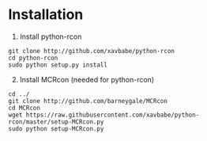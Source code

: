 Installation
============
1. Install python-rcon
```
git clone http://github.com/xavbabe/python-rcon
cd python-rcon
sudo python setup.py install
```
2. Install MCRcon (needed for python-rcon)
```
cd ../
git clone http://github.com/barneygale/MCRcon
cd MCRcon
wget https://raw.githubusercontent.com/xavbabe/python-rcon/master/setup-MCRcon.py
sudo python setup-MCRcon.py
```
